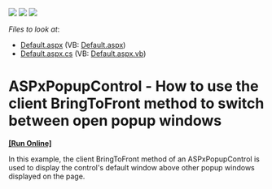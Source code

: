 <!-- default badges list -->
![](https://img.shields.io/endpoint?url=https://codecentral.devexpress.com/api/v1/VersionRange/128555294/13.1.5%2B)
[![](https://img.shields.io/badge/Open_in_DevExpress_Support_Center-FF7200?style=flat-square&logo=DevExpress&logoColor=white)](https://supportcenter.devexpress.com/ticket/details/E1116)
[![](https://img.shields.io/badge/📖_How_to_use_DevExpress_Examples-e9f6fc?style=flat-square)](https://docs.devexpress.com/GeneralInformation/403183)
<!-- default badges end -->
<!-- default file list -->
*Files to look at*:

* [Default.aspx](./CS/Site/Default.aspx) (VB: [Default.aspx](./VB/Site/Default.aspx))
* [Default.aspx.cs](./CS/Site/Default.aspx.cs) (VB: [Default.aspx.vb](./VB/Site/Default.aspx.vb))
<!-- default file list end -->
# ASPxPopupControl - How to use the client BringToFront method to switch between open popup windows
<!-- run online -->
**[[Run Online]](https://codecentral.devexpress.com/e1116/)**
<!-- run online end -->


<p>In this example, the client BringToFront method of an ASPxPopupControl is used to display the control's default window above other popup windows displayed on the page.</p>

<br/>


